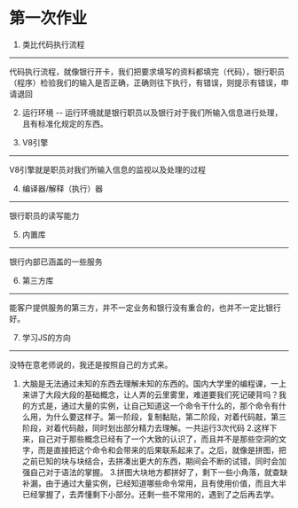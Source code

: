 第一次作业
=
1. 类比代码执行流程
---
代码执行流程，就像银行开卡，我们把要求填写的资料都填完（代码），银行职员（程序）检验我们的输入是否正确，正确则往下执行，有错误，则提示有错误，申请退回


2. 运行环境
--
运行环境就是银行职员以及银行对于我们所输入信息进行处理，且有标准化规定的东西。

3. V8引擎
---
V8引擎就是职员对我们所输入信息的监视以及处理的过程

4. 编译器/解释（执行）器 
---
银行职员的读写能力

5. 内置库
---
银行内部已涵盖的一些服务

6. 第三方库
---
能客户提供服务的第三方，并不一定业务和银行没有重合的，也并不一定比银行好。

7. 学习JS的方向
---
没特在意老师说的，我还是按照自己的方式来。
1. 大脑是无法通过未知的东西去理解未知的东西的。国内大学里的编程课，一上来讲了大段大段的基础概念，让人弄的云里雾里，难道要我们死记硬背吗？我的方式是，通过大量的实例，让自己知道这一个命令干什么的，那个命令有什么用，为什么要这样子。第一阶段，复制黏贴，第二阶段，对着代码敲，第三阶段，对着代码敲，同时划出部分精力去理解。一共运行3次代码
2.这样下来，自己对于那些概念已经有了一个大致的认识了，而且并不是那些空洞的文字，而是直接把这个命令和会带来的后果联系起来了。之后，就像是拼图，把之前已知的块与块结合，去拼凑出更大的东西，期间会不断的试错，同时会加强自己对于语法的掌握。
3.拼图大块地方都拼好了，剩下一些小角落，就查缺补漏，由于通过大量实例，已经知道哪些命令常用，且有使用价值，而且大半已经掌握了，去弄懂剩下小部分。还剩一些不常用的，遇到了之后再去学。
